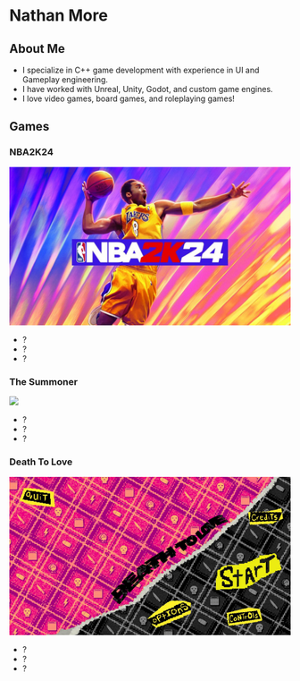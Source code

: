 # Nathan More
## About Me
- I specialize in C++ game development with experience in UI and Gameplay engineering.
- I have worked with Unreal, Unity, Godot, and custom game engines.
- I love video games, board games, and roleplaying games!

## Games
### NBA2K24
![](/images/nba2k24_cover.jpg)
- ?
- ?
- ?

### The Summoner
![](/images/the_summoner_cover.png)
- ?
- ?
- ?

### Death To Love
![](/images/death_to_love_title_full.jpg)
- ?
- ?
- ?
